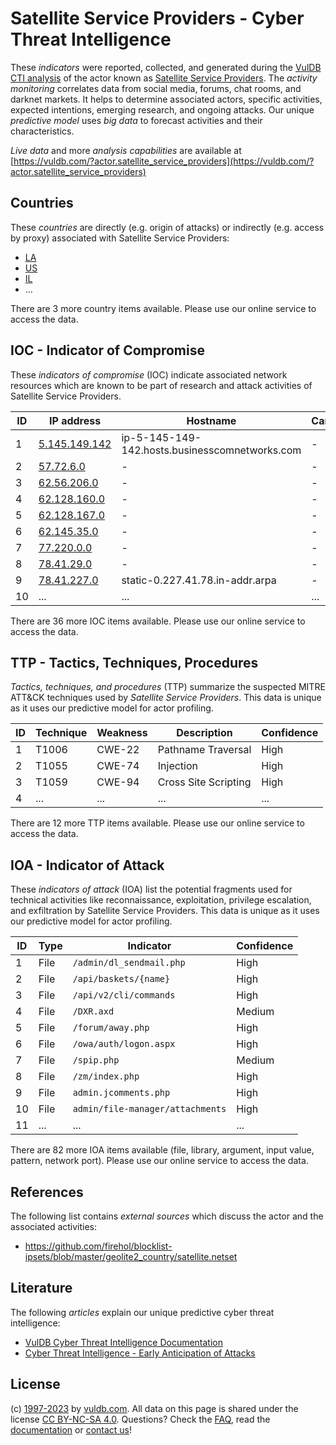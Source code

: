 # Satellite Service Providers - Cyber Threat Intelligence

These _indicators_ were reported, collected, and generated during the [VulDB CTI analysis](https://vuldb.com/?kb.cti) of the actor known as [Satellite Service Providers](https://vuldb.com/?actor.satellite_service_providers). The _activity monitoring_ correlates data from social media, forums, chat rooms, and darknet markets. It helps to determine associated actors, specific activities, expected intentions, emerging research, and ongoing attacks. Our unique _predictive model_ uses _big data_ to forecast activities and their characteristics.

_Live data_ and more _analysis capabilities_ are available at [https://vuldb.com/?actor.satellite_service_providers](https://vuldb.com/?actor.satellite_service_providers)

## Countries

These _countries_ are directly (e.g. origin of attacks) or indirectly (e.g. access by proxy) associated with Satellite Service Providers:

* [LA](https://vuldb.com/?country.la)
* [US](https://vuldb.com/?country.us)
* [IL](https://vuldb.com/?country.il)
* ...

There are 3 more country items available. Please use our online service to access the data.

## IOC - Indicator of Compromise

These _indicators of compromise_ (IOC) indicate associated network resources which are known to be part of research and attack activities of Satellite Service Providers.

ID | IP address | Hostname | Campaign | Confidence
-- | ---------- | -------- | -------- | ----------
1 | [5.145.149.142](https://vuldb.com/?ip.5.145.149.142) | ip-5-145-149-142.hosts.businesscomnetworks.com | - | High
2 | [57.72.6.0](https://vuldb.com/?ip.57.72.6.0) | - | - | High
3 | [62.56.206.0](https://vuldb.com/?ip.62.56.206.0) | - | - | High
4 | [62.128.160.0](https://vuldb.com/?ip.62.128.160.0) | - | - | High
5 | [62.128.167.0](https://vuldb.com/?ip.62.128.167.0) | - | - | High
6 | [62.145.35.0](https://vuldb.com/?ip.62.145.35.0) | - | - | High
7 | [77.220.0.0](https://vuldb.com/?ip.77.220.0.0) | - | - | High
8 | [78.41.29.0](https://vuldb.com/?ip.78.41.29.0) | - | - | High
9 | [78.41.227.0](https://vuldb.com/?ip.78.41.227.0) | static-0.227.41.78.in-addr.arpa | - | High
10 | ... | ... | ... | ...

There are 36 more IOC items available. Please use our online service to access the data.

## TTP - Tactics, Techniques, Procedures

_Tactics, techniques, and procedures_ (TTP) summarize the suspected MITRE ATT&CK techniques used by _Satellite Service Providers_. This data is unique as it uses our predictive model for actor profiling.

ID | Technique | Weakness | Description | Confidence
-- | --------- | -------- | ----------- | ----------
1 | T1006 | CWE-22 | Pathname Traversal | High
2 | T1055 | CWE-74 | Injection | High
3 | T1059 | CWE-94 | Cross Site Scripting | High
4 | ... | ... | ... | ...

There are 12 more TTP items available. Please use our online service to access the data.

## IOA - Indicator of Attack

These _indicators of attack_ (IOA) list the potential fragments used for technical activities like reconnaissance, exploitation, privilege escalation, and exfiltration by Satellite Service Providers. This data is unique as it uses our predictive model for actor profiling.

ID | Type | Indicator | Confidence
-- | ---- | --------- | ----------
1 | File | `/admin/dl_sendmail.php` | High
2 | File | `/api/baskets/{name}` | High
3 | File | `/api/v2/cli/commands` | High
4 | File | `/DXR.axd` | Medium
5 | File | `/forum/away.php` | High
6 | File | `/owa/auth/logon.aspx` | High
7 | File | `/spip.php` | Medium
8 | File | `/zm/index.php` | High
9 | File | `admin.jcomments.php` | High
10 | File | `admin/file-manager/attachments` | High
11 | ... | ... | ...

There are 82 more IOA items available (file, library, argument, input value, pattern, network port). Please use our online service to access the data.

## References

The following list contains _external sources_ which discuss the actor and the associated activities:

* https://github.com/firehol/blocklist-ipsets/blob/master/geolite2_country/satellite.netset

## Literature

The following _articles_ explain our unique predictive cyber threat intelligence:

* [VulDB Cyber Threat Intelligence Documentation](https://vuldb.com/?kb.cti)
* [Cyber Threat Intelligence - Early Anticipation of Attacks](https://www.scip.ch/en/?labs.20201022)

## License

(c) [1997-2023](https://vuldb.com/?kb.changelog) by [vuldb.com](https://vuldb.com/?kb.about). All data on this page is shared under the license [CC BY-NC-SA 4.0](https://creativecommons.org/licenses/by-nc-sa/4.0/). Questions? Check the [FAQ](https://vuldb.com/?kb.faq), read the [documentation](https://vuldb.com/?kb) or [contact us](https://vuldb.com/?contact)!
